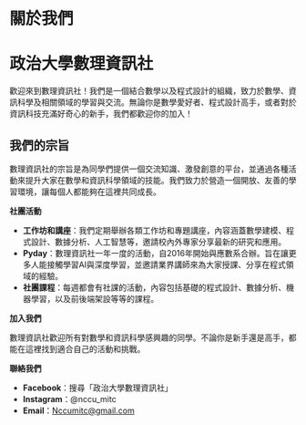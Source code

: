 # 關於我們
# **政治大學數理資訊社**

歡迎來到數理資訊社！我們是一個結合數學以及程式設計的組織，致力於數學、資訊科學及相關領域的學習與交流。無論你是數學愛好者、程式設計高手，或者對於資訊科技充滿好奇心的新手，我們都歡迎你的加入！

## **我們的宗旨**

數理資訊社的宗旨是為同學們提供一個交流知識、激發創意的平台，並通過各種活動來提升大家在數學和資訊科學領域的技能。我們致力於營造一個開放、友善的學習環境，讓每個人都能夠在這裡共同成長。

**社團活動**

- **工作坊和講座**：我們定期舉辦各類工作坊和專題講座，內容涵蓋數學建模、程式設計、數據分析、人工智慧等，邀請校內外專家分享最新的研究和應用。
- **Pyday**：數理資訊社一年一度的活動，自2016年開始與應數系合辦。旨在讓更多人能接觸學習AI與深度學習，並邀請業界講師來為大家授課、分享在程式領域的經驗。
- **社團課程**：每週都會有社課的活動，內容包括基礎的程式設計、數據分析、機器學習，以及前後端架設等等的課程。

**加入我們**

數理資訊社歡迎所有對數學和資訊科學感興趣的同學。不論你是新手還是高手，都能在這裡找到適合自己的活動和挑戰。

**聯絡我們**

- **Facebook**：搜尋「政治大學數理資訊社」
- **Instagram**：@nccu_mitc
- **Email**：Nccumitc@gmail.com